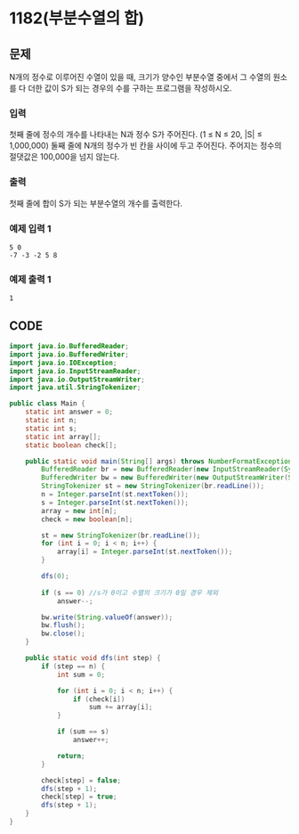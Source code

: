 # 1182\(부분수열의 합\)

## 문제

N개의 정수로 이루어진 수열이 있을 때, 크기가 양수인 부분수열 중에서 그 수열의 원소를 다 더한 값이 S가 되는 경우의 수를 구하는 프로그램을 작성하시오.

### 입력

첫째 줄에 정수의 개수를 나타내는 N과 정수 S가 주어진다. \(1 ≤ N ≤ 20, \|S\| ≤ 1,000,000\) 둘째 줄에 N개의 정수가 빈 칸을 사이에 두고 주어진다. 주어지는 정수의 절댓값은 100,000을 넘지 않는다.

### 출력

첫째 줄에 합이 S가 되는 부분수열의 개수를 출력한다.

### 예제 입력 1

```text
5 0
-7 -3 -2 5 8
```

### 예제 출력 1

```text
1
```

## CODE

```java
import java.io.BufferedReader;
import java.io.BufferedWriter;
import java.io.IOException;
import java.io.InputStreamReader;
import java.io.OutputStreamWriter;
import java.util.StringTokenizer;

public class Main {
	static int answer = 0;
	static int n;
	static int s;
	static int array[];
	static boolean check[];

	public static void main(String[] args) throws NumberFormatException, IOException {
		BufferedReader br = new BufferedReader(new InputStreamReader(System.in));
		BufferedWriter bw = new BufferedWriter(new OutputStreamWriter(System.out));
		StringTokenizer st = new StringTokenizer(br.readLine());
		n = Integer.parseInt(st.nextToken());
		s = Integer.parseInt(st.nextToken());
		array = new int[n];
		check = new boolean[n];

		st = new StringTokenizer(br.readLine());
		for (int i = 0; i < n; i++) {
			array[i] = Integer.parseInt(st.nextToken());
		}

		dfs(0);
		
		if (s == 0)	//s가 0이고 수열의 크기가 0일 경우 제외
			answer--;

		bw.write(String.valueOf(answer));
		bw.flush();
		bw.close();
	}

	public static void dfs(int step) {
		if (step == n) {
			int sum = 0;

			for (int i = 0; i < n; i++) {
				if (check[i])
					sum += array[i];
			}

			if (sum == s)
				answer++;

			return;
		}

		check[step] = false;
		dfs(step + 1);
		check[step] = true;
		dfs(step + 1);
	}
}
```

